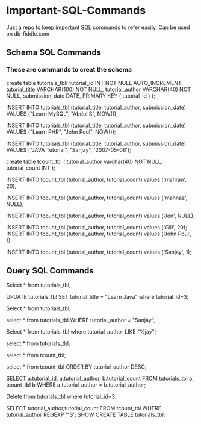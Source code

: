 # Important-SQL-Commands
Just a repo to keep important SQL commands to refer easily. Can be used on db-fiddle.com

## Schema SQL Commands
### These are commands to creat the schema

create table tutorials_tbl(
   tutorial_id INT NOT NULL AUTO_INCREMENT,
   tutorial_title VARCHAR(100) NOT NULL,
   tutorial_author VARCHAR(40) NOT NULL,
   submission_date DATE,
   PRIMARY KEY ( tutorial_id )
);

INSERT INTO tutorials_tbl (tutorial_title, tutorial_author, submission_date) 
VALUES ("Learn MySQL", "Abdul S", NOW());

INSERT INTO tutorials_tbl 
(tutorial_title, tutorial_author, submission_date)
VALUES
("Learn PHP", "John Poul", NOW());

INSERT INTO tutorials_tbl
(tutorial_title, tutorial_author, submission_date)
VALUES
("JAVA Tutorial", "Sanjay", '2007-05-06');

create table tcount_tbl
(
tutorial_author varchar(40) NOT NULL,
tutorial_count  INT
 );
 
 INSERT INTO tcount_tbl
(tutorial_author, tutorial_count) values ('mahran', 20);

INSERT INTO tcount_tbl
(tutorial_author, tutorial_count) values ('mahnaz', NULL);

INSERT INTO tcount_tbl
(tutorial_author, tutorial_count) values ('Jen', NULL);

INSERT INTO tcount_tbl
(tutorial_author, tutorial_count) values ('Gill', 20);
INSERT INTO tcount_tbl
(tutorial_author, tutorial_count) values ('John Poul', 1);

INSERT INTO tcount_tbl
(tutorial_author, tutorial_count) values ('Sanjay', 1);


## Query SQL Commands
Select * from tutorials_tbl; 

UPDATE tutorials_tbl SET tutorial_title = "Learn Java" where tutorial_id=3;

Select * from tutorials_tbl;

select * from tutorials_tbl WHERE tutorial_author = "Sanjay";

Select * from tutorials_tbl where tutorial_author LIKE "%jay";

select * from tutorials_tbl;

select * from tcount_tbl;

select * from tcount_tbl ORDER BY tutorial_author DESC;

SELECT a.tutorial_id, a.tutorial_author, b.tutorial_count
 FROM tutorials_tbl a, tcount_tbl b
WHERE a.tutorial_author = b.tutorial_author;

Delete from tutorials_tbl where tutorial_id=3;

SELECT tutorial_author,tutorial_count FROM tcount_tbl WHERE tutorial_author REGEXP '^S';
SHOW CREATE TABLE tutorials_tbl;
